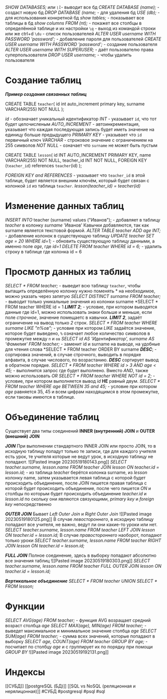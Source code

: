 *SHOW DATABASES; или `\l`*- выводит все бд
*CREATE DATABASE (name);* - создаст новую бд
*DROP DATABASE (name;* - для удаления бд
*USE (db);* - для использования конкретной бд
*show tables;* - показывает все таблицы в бд
*show columns FROM (nt);* - покажет все столбцы в определённой таблице и их настройки
`\q` - выход из командой строки или же ctrl+d
`\du` - список пользователей 
*ALTER USER username WITH PASSWORD 'password';* - добавление пароля для пользователей
*CREATE USER username WITH PASSWORD 'password';* - создание пользователя
*ALTER USER username WITH SUPERUSER;* - даёт пользователю права суперпользователя
*DROP USER username;* - чтобы удалить пользователя

# Создание таблиц

***Пример создания связанных таблиц***

CREATE TABLE `teacher`(
id int auto_increment primary key,
surname VARCHAR(255) NOT NULL
);

*id* - обозначает уникальный идентификатор
*INT* - указывает `id`, что тот будет целочисленым
*AUTO_INCREMENT* - автоинкрементация, указывает что каждая последующая запись будет иметь значение на единицу больше предыдущего
*PRIMARY KEY* - указывает что `id` первичный ключ
*VARCHAR* - строковое значение с ограничением на 255 символов
*NOT NULL* - означает что `surname` не может быть пустым

CREATE TABLE `lesson`(
id INT AUTO_INCREMENT PRIMARY KEY,
name VARCHAR(255) NOT NULL,
teacher_id INT NOT NULL, 
FOREIGN KEY (`teacher_id`) references `teacher`(id)
);

*FOREIGN KEY and REFERENCES* - указывает что `teacher_id` в этой таблице, будет является внешним ключём, который будет связан с колонкой `id` из таблица `teacher`. *lesson(teacher_id) = teacher(id)*

# Изменение данных таблиц

*INSERT INTO* teacher (surname) values ("Иванов"); - добавляет в таблицу *teacher* в колонку *surname* 'Иванов'
Кавычки добавляются, так как surname является текстовой формой.
*ALTER TABLE teacher ADD age INT;* - добавление колонок в существующую таблицу
*UPDATE teacher SET age = 20 WHERE id=1;* - обновить существующую таблицу данными, а именно поле *age*, где *id=1*
*DELETE FROM teacher WHERE id = 6;* - удалить строку в таблице где колонка id = 6

# Просмотр данных из таблиц

*SELECT * FROM teacher;* - выведит всю таблицу `teacher`, чтобы вытащить определённую колонку нужно поменять * на необходимое, можно указать через запятую
*SELECT DISTINCT surname FROM teacher;* - выводит только уникальные значения из колонки surname
*SELECT * FROM teacher WHERE id = 1 ***LIMIT 2***; - условие, при котором выводятся данные где id=1, можно использовать знаки больше и меньше, если поле *строчное*, значение помещаетс в кавычки. ***LIMIT 2***, задаёт ограничение на вывод только *2* строк.
*SELECT * FROM teacher WHERE surname LIKE "п%ов";* - условие при котором *LIKE* задаётся значение, которое будет выведено, `%` означает любое количество символов в промежутке между `п` и `ов` 
*SELECT id AS 'Идентификатор', surname AS 'Фамилия' FROM teacher;* - заменит id и surname на выводе, на удобные для чтения слова
*SELECT * FROM teacher ORDER BY surname ***DESC***; - сортировка значений, в случае строчного, выводить в порядке алфавита, в случае числового, по возрастанию. ***DESC*** сортирует вывод в обратном порядке.
*SELECT * FROM teacher WHERE id > 3 AND age < 45;* - выполнится запрос где будет выполнено. Вместо *AND*, также можно использовать *OR*
*SELECT * FROM teacher WHERE NOT id = 2;* - условие, при котором выполняется вывод *id* **НЕ** равный двум.
*SELECT * FROM teacher WHERE age BETWEEN 35 and 45;* - условие при котором *age* равняется 35, 45 и всем цифрам находящимся в этом промежутке, если таковы имеются в таблице.

# Объединение таблиц

Существует два типы соединений **INNER (внутренний) JOIN** и **OUTER (внешний) JOIN** 

***JOIN***
При выполнении стандартного INNER JOIN или просто JOIN, то в исходную таблицу попадут только те записи, где для каждого учителя есть урок, те учителя которые не ведут урок, в исходную таблицу не попадают.
![[Pasted image 20230519180143.png]]
*SELECT teacher.surname, lesson.name FROM teacher JOIN lesson ON teacher.id = lesson.id;* - из таблица *teacher* берётся колонка surname, из *lesson* колонку name, затем указывается левая таблица с которой будет происходить объединение, после *JOIN* пишется правая таблица с которой будет происходить объединение, после чего пишется *ON* и столбцы по которым будет происходить объединение *teacher.id* и *lesson.id* по скольку они являются связующими, *primary key* и *foreign key* непосредственно

***OUTER JOIN***
Бывает *Left Outer Join* и *Right Outer Join*
![[Pasted image 20230519180125.png]]
В случае *левостороннего*, в исходную таблицу попадают все учителя, не важно, ведут ли они какие-то уроки или нет.
*SELECT teacher.surname, lesson.name FROM teacher LEFT JOIN lesson ON teacher.id = lesson.id;*
В случае *правостороннего* наоборот, попадают только уроки
*SELECT teacher.surname, lesson.name FROM teacher RIGHT JOIN lesson ON teacher.id = lesson.id;*

***FULL JOIN***
Полное соединение, здесь в выборку попадают абсолютно все значения таблиц
![[Pasted image 20230519180303.png]]
*SELECT teacher.surname, lesson.name FROM teacher FULL OUTER JOIN lesson ON teacher.id = lesson.id;*

***Вертикальное объединение***
*SELECT * FROM teacher UNION SELECT * FROM lesson;*

# Функции 

*SELECT AVG(age) FROM teacher;* - функция AVG возращает средний возраст столбца *age*
*SELECT MAX(age), MIN(age) FROM teacher;* - выведет максимальное и минимальное значение столбца *age*
*SELECT SUM(age) FROM teacher;* - сумма всех значений, которые попадают в выборку
*SELECT age, COUNT(age) FROM teacher GROUP BY age;* - посчитает по столбцу *age* и с группирует их по порядку при помощи *GROUP BY* 
![[Pasted image 20230519192131.png]]

# Индексы


[[СУБД]] [[postgreSQL (БД)]] [[SQL vs NoSQL (реляционная и нерялицонная)]]
#СУБД #postgresql #psql #sql 